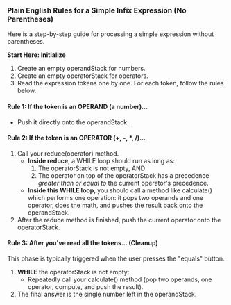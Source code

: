 ### **Plain English Rules for a Simple Infix Expression (No Parentheses)**

Here is a step-by-step guide for processing a simple expression without parentheses.

**Start Here: Initialize**

1. Create an empty operandStack for numbers.
2. Create an empty operatorStack for operators.
3. Read the expression tokens one by one. For each token, follow the rules below.

#### **Rule 1: If the token is an OPERAND (a number)...**

* Push it directly onto the operandStack.

#### **Rule 2: If the token is an OPERATOR (+, \-, \*, /)...**

1. Call your reduce(operator) method.
   * **Inside reduce**, a WHILE loop should run as long as:
     1. The operatorStack is not empty, AND
     2. The operator on top of the operatorStack has a precedence *greater than or equal to* the current operator's precedence.
   * **Inside this WHILE loop**, you should call a method like calculate() which performs one operation: it pops two operands and one operator, does the math, and pushes the result back onto the operandStack.
2. After the reduce method is finished, push the current operator onto the operatorStack.

#### **Rule 3: After you've read all the tokens... (Cleanup)**

This phase is typically triggered when the user presses the "equals" button.

1. **WHILE** the operatorStack is not empty:
   * Repeatedly call your calculate() method (pop two operands, one operator, compute, and push the result).
2. The final answer is the single number left in the operandStack.